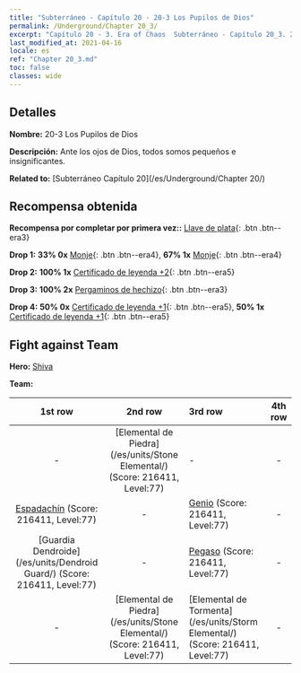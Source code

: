 ```yaml
---
title: "Subterráneo - Capítulo 20 - 20-3 Los Pupilos de Dios"
permalink: /Underground/Chapter 20_3/
excerpt: "Capítulo 20 - 3. Era of Chaos  Subterráneo - Capítulo 20_3. 20-3 Los Pupilos de Dios"
last_modified_at: 2021-04-16
locale: es
ref: "Chapter 20_3.md"
toc: false
classes: wide
---
```


## Detalles

 **Nombre:** 20-3 Los Pupilos de Dios

 **Descripción:** Ante los ojos de Dios, todos somos pequeños e insignificantes.

 **Related to:** [Subterráneo Capítulo 20](/es/Underground/Chapter 20/)

## Recompensa obtenida

 **Recompensa por completar por primera vez::** [Llave de plata](/es/Items/con_693/){: .btn .btn--era3}

 **Drop 1:** **33% 0x** [Monje](/es/Items/unt_194/){: .btn .btn--era4}, **67% 1x** [Monje](/es/Items/unt_194/){: .btn .btn--era4}

 **Drop 2:** **100% 1x** [Certificado de leyenda +2](/es/Items/mat_81/){: .btn .btn--era5}

 **Drop 3:** **100% 2x** [Pergaminos de hechizo](/es/Items/con_694/){: .btn .btn--era3}

 **Drop 4:** **50% 0x** [Certificado de leyenda +1](/es/Items/mat_74/){: .btn .btn--era5}, **50% 1x** [Certificado de leyenda +1](/es/Items/mat_74/){: .btn .btn--era5}


## Fight against Team
 **Hero:** [Shiva](/es/heroes/Shiva/)

 **Team:**


  | 1st row | 2nd row | 3rd row | 4th row |
  |:----:|:----:|:----|:----:|
  | - | [Elemental de Piedra](/es/units/Stone Elemental/) (Score: 216411, Level:77)  | - | - |
  | [Espadachín](/es/units/Swordsman/) (Score: 216411, Level:77)  | - | [Genio](/es/units/Genie/) (Score: 216411, Level:77)  | - |
  | [Guardia Dendroide](/es/units/Dendroid Guard/) (Score: 216411, Level:77)  | - | [Pegaso](/es/units/Pegasus/) (Score: 216411, Level:77)  | - |
  | - | [Elemental de Piedra](/es/units/Stone Elemental/) (Score: 216411, Level:77)  | [Elemental de Tormenta](/es/units/Storm Elemental/) (Score: 216411, Level:77)  | - |


